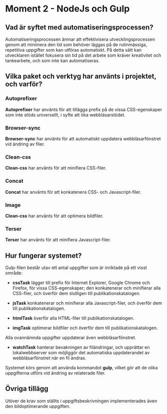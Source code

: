 # Moment 2 - NodeJs och Gulp

## Vad är syftet med automatiseringsprocessen?

Automatiseringsprocessen ämnar att effektivisera utvecklingsprocessen genom att minimera den tid som behöver läggas på de rutinmässiga, repetitiva uppgifter som kan utföras automatiskt.
På detta sätt kan utvecklaren istället fokusera sin tid på det arbete som kräver kreativitet och tankearbete, och som inte kan automatiseras.

## Vilka paket och verktyg har använts i projektet, och varför?

### Autoprefixer

**Autoprefixer** har använts för att tillägga prefix på de vissa CSS-egenskaper som inte stöds universellt, i syfte att öka webbläsarstödet.

### Browser-sync

**Browser-sync** har använts för att automatiskt uppdatera webbläsarfönstret vid ändring av filer.

### Clean-css

**Clean-css** har använts för att minifiera CSS-filer.

### Concat

**Concat** har använts för att konkatenera CSS- och Javascript-filer.

### Image

**Clean-css** har använts för att optimera bildfiler.

### Terser

**Terser** har använts för att minifiera Javascript-filer.

## Hur fungerar systemet?

Gulp-filen består utav ett antal uppgifter som är inriktade på ett visst område:

* **cssTask** lägger till prefix för Internet Explorer, Google Chrome och Firefox, för vissa CSS-egenskaper; den konkatenerar och minifierar alla CSS-filer, och överför dem slutligen till publikationskatalogen.

* **jsTask** konkatenerar och minifierar alla Javascript-filer, och överför dem till publikationskatalogen.

* **htmlTask** överför alla HTML-filer till publikationskatalogen.

* **imgTask** optimerar bildfiler och överför dem till publikationskatalogen.

Alla ovannämnda uppgifter uppdaterar även webbläsarfönstret.

* **watchTask** hanterar bevakningen av filändringar, och upprättar en lokalwebbserver som möjliggör det automatiska uppdaterandet av webbläsarfönstret när en fil ändras.

Systemet körs genom att använda kommandot __gulp__, vilket gör att de olika uppgifterna utförs vid ändring av relaterade filer.

## Övriga tillägg

Utöver de krav som ställts i uppgiftsbeskrivningen implementerades även den bildoptimerande uppgiften.
